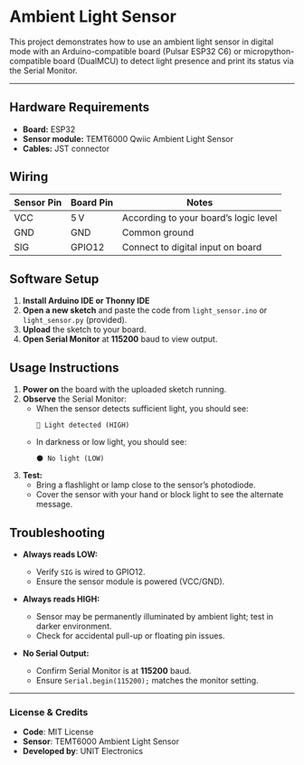 # Ambient Light Sensor

This project demonstrates how to use an ambient light sensor in digital mode with an Arduino-compatible board (Pulsar ESP32 C6) or micropython-compatible board (DualMCU) to detect light presence and print its status via the Serial Monitor.

---

## Hardware Requirements

- **Board:** ESP32 
- **Sensor module:** TEMT6000 Qwiic Ambient Light Sensor
- **Cables:** JST connector

## Wiring

| Sensor Pin | Board Pin    | Notes                                 |
| ---------- | ------------ | ------------------------------------- |
| VCC        | 5 V          | According to your board’s logic level |
| GND        | GND          | Common ground                         |
| SIG        | GPIO12       | Connect to digital input on board     |

## Software Setup

1. **Install Arduino IDE or Thonny IDE**
2. **Open a new sketch** and paste the code from `light_sensor.ino` or `light_sensor.py` (provided).
3. **Upload** the sketch to your board.
4. **Open Serial Monitor** at **115200** baud to view output.

## Usage Instructions

1. **Power on** the board with the uploaded sketch running.
2. **Observe** the Serial Monitor:
   - When the sensor detects sufficient light, you should see:
     ```
     🔆 Light detected (HIGH)
     ```
   - In darkness or low light, you should see:
     ```
     🌑 No light (LOW)
     ```
3. **Test:**
   - Bring a flashlight or lamp close to the sensor’s photodiode.
   - Cover the sensor with your hand or block light to see the alternate message.

## Troubleshooting

- **Always reads LOW:**

  - Verify `SIG` is wired to GPIO12.
  - Ensure the sensor module is powered (VCC/GND).

- **Always reads HIGH:**

  - Sensor may be permanently illuminated by ambient light; test in darker environment.
  - Check for accidental pull-up or floating pin issues.

- **No Serial Output:**

  - Confirm Serial Monitor is at **115200** baud.
  - Ensure `Serial.begin(115200);` matches the monitor setting.

---

### License & Credits

- **Code**: MIT License
- **Sensor**: TEMT6000 Ambient Light Sensor
- **Developed by**: UNIT Electronics

